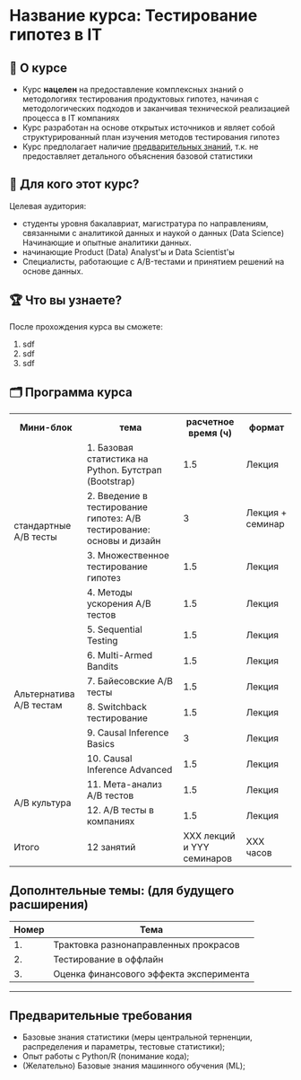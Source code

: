 # Название курса: Тестирование гипотез в IT

## 📌 О курсе

- Курс **нацелен** на предоставление комплексных знаний о методологиях тестирования продуктовых гипотез, начиная с
методологических подходов и заканчивая технической реализацией процесса в IT компаниях
- Курс разработан на основе открытых источников и являет собой структурированный план изучения методов тестирования гипотез
- Курс предполагает наличие [предварительных знаний](#предварительные-требования), т.к. не предоставляет детального объяснения базовой статистики


## 🎯 Для кого этот курс?
Целевая аудитория:  
- студенты уровня бакалавриат, магистратура по направлениям, связанными с аналитикой данных и наукой о данных (Data Science) Начинающие и опытные аналитики данных.  
- начинающие Product (Data) Analyst'ы и Data Scientist'ы
- Специалисты, работающие с A/B-тестами и принятием решений на основе данных.  

## 🏆 Что вы узнаете?
После прохождения курса вы сможете:  
1. sdf
2. sdf
3. sdf

## 🗂️ Программа курса

<table>
  <tr>
    <th>Мини-блок</th>
    <th>тема</th>
    <th>расчетное время (ч)</th>
    <th>формат</th>
  </tr>
  </tr>
  <tr>
    <td rowspan="4">стандартные A/B тесты</td>
    <td>1. Базовая статистика на Python. Бутстрап (Bootstrap)</td>
    <td> 1.5 </td>
    <td> Лекция </td>
  </tr>
  <tr>
    <td>2. Введение в тестирование гипотез: A/B тестирование: основы и дизайн</td>
    <td> 3 </td>
    <td> Лекция + семинар </td>
  </tr>
  <tr>
    <td>3. Множественное тестирование гипотез</td>
    <td> 1.5 </td>
    <td> Лекция </td>
  </tr>
  <tr>
    <td>4. Методы ускорения A/B тестов</td>
    <td> 1.5 </td>
    <td> Лекция </td>
  </tr>

  <tr>
    <td rowspan="6">Альтернатива A/B тестам</td>
    <td>5. Sequential Testing</td>
    <td> 1.5 </td>
    <td> Лекция </td>
  </tr>
  <tr>
    <td>6. Multi-Armed Bandits</td>
    <td> 1.5 </td>
    <td> Лекция </td>
  </tr>
  <tr>
    <td>7. Байесовские A/B тесты</td>
    <td> 1.5 </td>
    <td> Лекция </td>
  </tr>
  <tr>
    <td>8. Switchback тестирование</td>
    <td> 1.5 </td>
    <td> Лекция </td>
  </tr>
  <tr>
    <td>9. Causal Inference Basics</td>
    <td> 3 </td>
    <td> Лекция </td>
  </tr>
  <tr>
    <td>10. Causal Inference Advanced</td>
    <td> 1.5 </td>
    <td> Лекция </td>
  </tr>

  <tr>
    <td rowspan="2">A/B культура</td>
    <td>11. Мета-анализ A/B тестов</td>
    <td> 1.5 </td>
    <td> Лекция </td>
  </tr>
  <tr>
    <td>12. A/B тесты в компаниях</td>
    <td> 1.5 </td>
    <td> Лекция </td>
  </tr>

  <tr>
    <td rowspan="1">Итого</td>
    <td> 12 занятий </td>
    <td>  XXX лекций и YYY семинаров </td>
    <td> XXX часов  </td>
  </tr>

</table>

</body>
</html>

## Дополнтельные темы: (для будущего расширения)

| Номер | Тема |
| ---   | ---  |
| 1.    | Трактовка разнонаправленных прокрасов |
| 2.    | Тестирование в оффлайн |
| 3.    | Оценка финансового эффекта эксперимента |

____

## Предварительные требования
- Базовые знания статистики (меры центральной терненции, распределения и параметры, тестовые статистики);  
- Опыт работы с Python/R (понимание кода);
- (Желательно) Базовые знания машинного обучения (ML);
